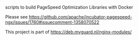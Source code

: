 
scripts to build PageSpeed Optimization Libraries with Docker

Please see https://github.com/apache/incubator-pagespeed-ngx/issues/1760#issuecomment-1358070522

This project is part of https://deb.myguard.nl/nginx-modules/

